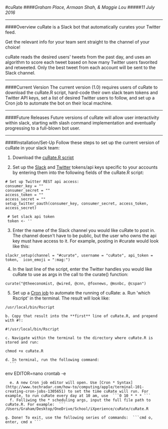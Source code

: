 #cuRate
####*Graham Place, Armaan Shah, & Maggie Lou*
#####*11 July 2016*

***
####Overview
cuRate is a Slack bot that automatically curates your Twitter feed. 

Get the relevant info for your team sent straight to the channel of your choice! 

cuRate reads the desired users' tweets from the past day, and uses an algorithm to score each tweet based on how many Twitter users favorited and retweeted. Only the best tweet from each account will be sent to the Slack channel. 

***
####Current Version
The current version (1.0) requires users of cuRate to download the cuRate.R script, hard-code their own slack team tokens and Twitter API keys, set a list of desired Twitter users to follow, and set up a Cron job to automate the bot on their local machine. 

***
####Future Releases
Future versions of cuRate will allow user interactivity within slack, starting with slash command implementation and eventually progressing to a full-blown bot user.

***
####Installation/Set-Up
Follow these steps to set up the current version of cuRate in your slack team:

1) Download the [cuRate.R script](https://github.com/armaanshah96/cuRate/blob/master/cuRate.R)

2) Set up the [Slack](https://api.slack.com/tokens) and [Twitter](https://dev.twitter.com/rest/public) tokens/api keys specific to your accounts by entering them into the following fields of the cuRate.R script:
```{r}
# Set up Twitter REST api access:
consumer_key = ""
consumer_secret = ""
access_token = ""
access_secret = ""
setup_twitter_oauth(consumer_key, consumer_secret, access_token, access_secret)
```
```{r}
 # Set slack api token 
 token <- ''
```
3) Enter the name of the Slack channel you would like cuRate to post in. The channel doesn't have to be public, but the user who owns the api key must have access to it. For example, posting in #curate would look like this:
```{r}
slackr_setup(channel = "#curate", username = "cuRate", api_token = token,  icon_emoji = ":mag:")
```
4) In the last line of the script, enter the Twitter handles you would like cuRate to use as args in the call to the curate() function: 
```{r}
curate("@theeconomist, @wired, @cnn, @foxnews, @msnbc, @cspan")
```
5) Set up a [Cron job](http://www.techradar.com/how-to/computing/apple/terminal-101-creating-cron-jobs-1305651) to automate the running of cuRate:
    a. Run 'which Rscript' in the terminal. The result will look like: 
  ```
  /usr/local/bin/Rscript
  ```
  
    b. Copy that result into the **first** line of cuRate.R, and prepend with #!:
  ```
 #!/usr/local/bin/Rscript
  ```
    c. Navigate within the terminal to the directory where cuRate.R is stored and run:
  ```
 chmod +x cuRate.R
  ```
    d. In terminal, run the following command: 
      ```
 env EDITOR=nano crontab -e
  ```
    e. A new Cron job editor will open. Use [Cron * Syntax](http://www.techradar.com/how-to/computing/apple/terminal-101-creating-cron-jobs-1305651) to set the time cuRate will run. For example, to run cuRate every day at 10 am, use  ```0 10 * * * ```
    f. Folliwing the * scheduling args, input the full file path to cuRate.R. For example:  ```
/Users/Graham/Desktop/OneDrive/School/iXperience/cuRate/cuRate.R
  ```
    g. Done! To exit, use the following series of commands:  ```cmd o, enter, cmd x ```
    